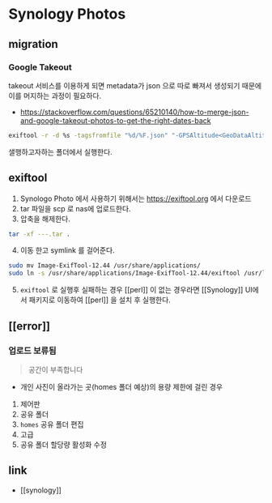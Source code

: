# Synology Photos

## migration
### Google Takeout
takeout 서비스를 이용하게 되면 metadata가 json 으로 따로 빠져서 생성되기 때문에 이를 머지하는 과정이 필요하다.

- https://stackoverflow.com/questions/65210140/how-to-merge-json-and-google-takeout-photos-to-get-the-right-dates-back
```sh
exiftool -r -d %s -tagsfromfile "%d/%F.json" "-GPSAltitude<GeoDataAltitude" "-GPSLatitude<GeoDataLatitude" "-GPSLatitudeRef<GeoDataLatitude" "-GPSLongitude<GeoDataLongitude" "-GPSLongitudeRef<GeoDataLongitude" "-Keywords<Tags" "-Subject<Tags" "-Caption-Abstract<Description" "-ImageDescription<Description" "-DateTimeOriginal<PhotoTakenTimeTimestamp" -ext "*" -overwrite_original -progress --ext json .
```
샐행하고자하는 폴더에서 실행한다.

## exiftool
1. Synologo Photo 에서 사용하기 위해서는 https://exiftool.org 에서 다운로드
2. tar 파일을 scp 로 nas에 업로드한다.
3. 압축을 해제한다.
```sh
tar -xf ---.tar .
```
4. 이동 한고 symlink 를 걸어준다.
```sh
sudo mv Image-ExifTool-12.44 /usr/share/applications/
sudo ln -s /usr/share/applications/Image-ExifTool-12.44/exiftool /usr/local/bin
```
5. `exiftool` 로 실행후 실패하는 경우 [[perl]] 이 없는 경우라면 [[Synology]] UI에서 패키지로 이동하여 [[perl]] 을 설치 후 실행한다.

## [[error]]

###  업로드 보류됨
> 공간이 부족합니다

- 개인 사진이 올라가는 곳(homes 폴더 예상)의 용량 제한에 걸린 경우

1. 제어판
2. 공유 폴더
3. `homes` 공유 폴더 편집
4. 고급
5. 공유 폴더 할당량 활성화 수정

## link
- [[synology]]
